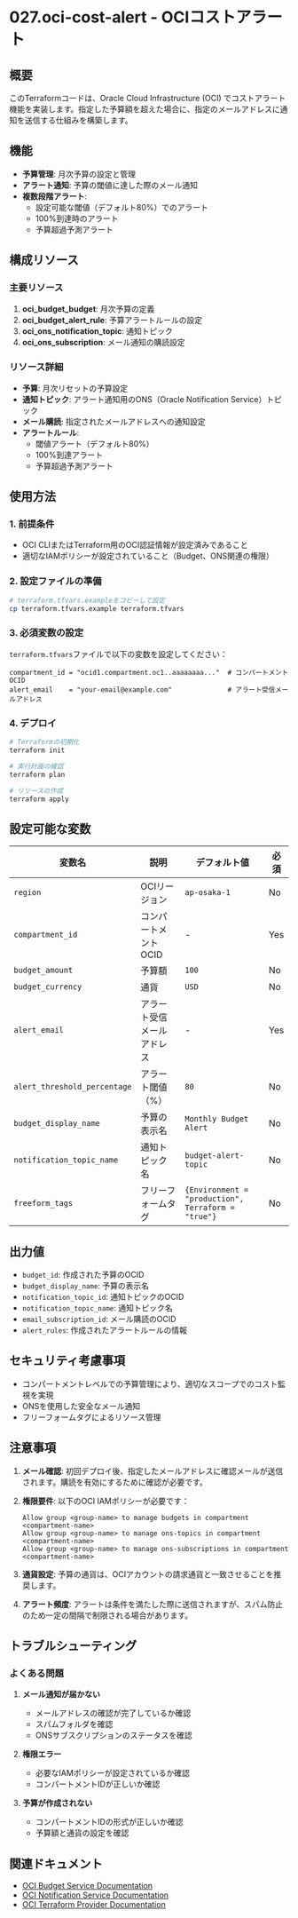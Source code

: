 # 027.oci-cost-alert - OCIコストアラート

## 概要

このTerraformコードは、Oracle Cloud Infrastructure (OCI) でコストアラート機能を実装します。指定した予算額を超えた場合に、指定のメールアドレスに通知を送信する仕組みを構築します。

## 機能

- **予算管理**: 月次予算の設定と管理
- **アラート通知**: 予算の閾値に達した際のメール通知
- **複数段階アラート**: 
  - 設定可能な閾値（デフォルト80%）でのアラート
  - 100%到達時のアラート
  - 予算超過予測アラート

## 構成リソース

### 主要リソース

1. **oci_budget_budget**: 月次予算の定義
2. **oci_budget_alert_rule**: 予算アラートルールの設定
3. **oci_ons_notification_topic**: 通知トピック
4. **oci_ons_subscription**: メール通知の購読設定

### リソース詳細

- **予算**: 月次リセットの予算設定
- **通知トピック**: アラート通知用のONS（Oracle Notification Service）トピック
- **メール購読**: 指定されたメールアドレスへの通知設定
- **アラートルール**: 
  - 閾値アラート（デフォルト80%）
  - 100%到達アラート
  - 予算超過予測アラート

## 使用方法

### 1. 前提条件

- OCI CLIまたはTerraform用のOCI認証情報が設定済みであること
- 適切なIAMポリシーが設定されていること（Budget、ONS関連の権限）

### 2. 設定ファイルの準備

```bash
# terraform.tfvars.exampleをコピーして設定
cp terraform.tfvars.example terraform.tfvars
```

### 3. 必須変数の設定

`terraform.tfvars`ファイルで以下の変数を設定してください：

```hcl
compartment_id = "ocid1.compartment.oc1..aaaaaaaa..."  # コンパートメントOCID
alert_email    = "your-email@example.com"              # アラート受信メールアドレス
```

### 4. デプロイ

```bash
# Terraformの初期化
terraform init

# 実行計画の確認
terraform plan

# リソースの作成
terraform apply
```

## 設定可能な変数

| 変数名 | 説明 | デフォルト値 | 必須 |
|--------|------|-------------|------|
| `region` | OCIリージョン | `ap-osaka-1` | No |
| `compartment_id` | コンパートメントOCID | - | Yes |
| `budget_amount` | 予算額 | `100` | No |
| `budget_currency` | 通貨 | `USD` | No |
| `alert_email` | アラート受信メールアドレス | - | Yes |
| `alert_threshold_percentage` | アラート閾値（%） | `80` | No |
| `budget_display_name` | 予算の表示名 | `Monthly Budget Alert` | No |
| `notification_topic_name` | 通知トピック名 | `budget-alert-topic` | No |
| `freeform_tags` | フリーフォームタグ | `{Environment = "production", Terraform = "true"}` | No |

## 出力値

- `budget_id`: 作成された予算のOCID
- `budget_display_name`: 予算の表示名
- `notification_topic_id`: 通知トピックのOCID
- `notification_topic_name`: 通知トピック名
- `email_subscription_id`: メール購読のOCID
- `alert_rules`: 作成されたアラートルールの情報

## セキュリティ考慮事項

- コンパートメントレベルでの予算管理により、適切なスコープでのコスト監視を実現
- ONSを使用した安全なメール通知
- フリーフォームタグによるリソース管理

## 注意事項

1. **メール確認**: 初回デプロイ後、指定したメールアドレスに確認メールが送信されます。購読を有効にするために確認が必要です。

2. **権限要件**: 以下のOCI IAMポリシーが必要です：
   ```
   Allow group <group-name> to manage budgets in compartment <compartment-name>
   Allow group <group-name> to manage ons-topics in compartment <compartment-name>
   Allow group <group-name> to manage ons-subscriptions in compartment <compartment-name>
   ```

3. **通貨設定**: 予算の通貨は、OCIアカウントの請求通貨と一致させることを推奨します。

4. **アラート頻度**: アラートは条件を満たした際に送信されますが、スパム防止のため一定の間隔で制限される場合があります。

## トラブルシューティング

### よくある問題

1. **メール通知が届かない**
   - メールアドレスの確認が完了しているか確認
   - スパムフォルダを確認
   - ONSサブスクリプションのステータスを確認

2. **権限エラー**
   - 必要なIAMポリシーが設定されているか確認
   - コンパートメントIDが正しいか確認

3. **予算が作成されない**
   - コンパートメントIDの形式が正しいか確認
   - 予算額と通貨の設定を確認

## 関連ドキュメント

- [OCI Budget Service Documentation](https://docs.oracle.com/en-us/iaas/Content/Billing/Concepts/budgetsoverview.htm)
- [OCI Notification Service Documentation](https://docs.oracle.com/en-us/iaas/Content/Notification/Concepts/notificationoverview.htm)
- [OCI Terraform Provider Documentation](https://registry.terraform.io/providers/oracle/oci/latest/docs)